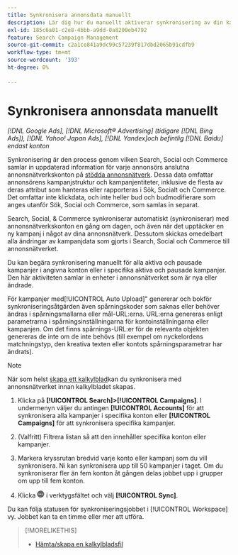 ```yaml
---
title: Synkronisera annonsdata manuellt
description: Lär dig hur du manuellt aktiverar synkronisering av din kampanjstruktur och kampanjentiteter för annonsnätverk som stöds.
exl-id: 185c6a01-c2e8-4bbb-a9dd-0a8200eb4792
feature: Search Campaign Management
source-git-commit: c2a1ce841a9dc99c57239f817dbd2065b91cdfb9
workflow-type: tm+mt
source-wordcount: '393'
ht-degree: 0%

---
```


# Synkronisera annonsdata manuellt

*[!DNL Google Ads], [!DNL Microsoft® Advertising] (tidigare [!DNL Bing Ads]), [!DNL Yahoo! Japan Ads], [!DNL Yandex]och befintlig [!DNL Baidu] endast konton*

Synkronisering är den process genom vilken Search, Social och Commerce samlar in uppdaterad information för varje annonsörs anslutna annonsnätverkskonton på [stödda annonsnätverk](/help/search-social-commerce/introduction/supported-inventory.md). Dessa data omfattar annonsörens kampanjstruktur och kampanjentiteter, inklusive de flesta av deras attribut som hanteras eller rapporteras i Sök, Socialt och Commerce. Det omfattar inte klickdata, och inte heller bud och budmodifierare som anges utanför Sök, Social och Commerce, som samlas in separat.

Search, Social, &amp; Commerce synkroniserar automatiskt (synkroniserar) med annonsnätverkskonton en gång om dagen, och även när det upptäcker en ny kampanj i något av dina annonsnätverk. Dessutom skickas omedelbart alla ändringar av kampanjdata som gjorts i Search, Social och Commerce till annonsnätverket.

Du kan begära synkronisering manuellt för alla aktiva och pausade kampanjer i angivna konton eller i specifika aktiva och pausade kampanjer. Den här aktiviteten samlar in enheter i annonsnätverket som är nya eller ändrade.

För kampanjer med[!UICONTROL Auto Upload]&quot; genererar och bokför synkroniseringsåtgärden även spårningskoder som saknas eller behöver ändras i spårningsmallarna eller mål-URL:erna. URL:erna genereras enligt parametrarna i spårningsinställningarna för kontoinställningarna eller kampanjen. Om det finns spårnings-URL:er för de relevanta objekten genereras de inte om de inte behövs (till exempel om nyckelordens matchningstyp, den kreativa texten eller kontots spårningsparametrar har ändrats).

>[!NOTE]
>
>När som helst [skapa ett kalkylblad](/help/search-social-commerce/campaign-management/bulksheets/bulksheet-download.md)kan du synkronisera med annonsnätverket innan kalkylbladet skapas.

1. Klicka på **[!UICONTROL Search]>[!UICONTROL Campaigns]**. I undermenyn väljer du antingen **[!UICONTROL Accounts]** för att synkronisera alla kampanjer i specifika konton eller **[!UICONTROL Campaigns]** för att synkronisera specifika kampanjer.

1. (Valfritt) Filtrera listan så att den innehåller specifika konton eller kampanjer.

1. Markera kryssrutan bredvid varje konto eller kampanj som du vill synkronisera. Ni kan synkronisera upp till 50 kampanjer i taget. Om du synkroniserar fler än fem konton åt gången delas jobbet upp i grupper om upp till fem konton.

1. Klicka **![Mer](/help/search-social-commerce/assets/more.png "Mer")** i verktygsfältet och välj **[!UICONTROL Sync]**.

Du kan följa statusen för synkroniseringsjobbet i [!UICONTROL Workspace] vy. Jobbet kan ta en timme eller mer att utföra.

>[!MORELIKETHIS]
>
>* [Hämta/skapa en kalkylbladsfil](/help/search-social-commerce/campaign-management/bulksheets/bulksheet-download.md)

